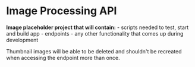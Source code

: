 # Image Processing API

**Image placeholder project that will contain:** - scripts needed to test, start and build app - endpoints - any other functionality that comes up during development

Thumbnail images will be able to be deleted and shouldn't be recreated when accessing the endpoint more than once.
